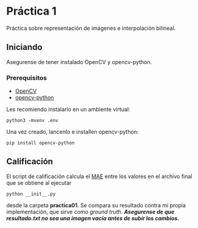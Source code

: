# Práctica 1

Práctica sobre representación de imágenes e interpolación bilineal.

## Iniciando

Asegurense de tener instalado OpenCV y opencv-python.

### Prerequisitos

* [OpenCV](https://opencv.org/)
* [opencv-python](https://opencv-python-tutroals.readthedocs.io/en/latest/py_tutorials/py_setup/py_setup_in_windows/py_setup_in_windows.html#install-opencv-python-in-windows)

Les recomiendo instalarlo en un ambiente virtual: 

```
python3 -mvenv .env
```

Una vez creado, lancenlo e installen opencv-python:

```
pip install opencv-python
```

## Calificación

El script de calificación calcula el [MAE](https://en.wikipedia.org/wiki/Mean_absolute_error) entre los valores en el archivo final que se obtiene al ejecutar

```
python __init__.py 
```

desde la carpeta **practica01**. Se compara su resultado contra mi propia implementación, que sirve como *ground truth*. ***Asegurense de que resultado.txt no sea una imagen vacía antes de subir los cambios.***

